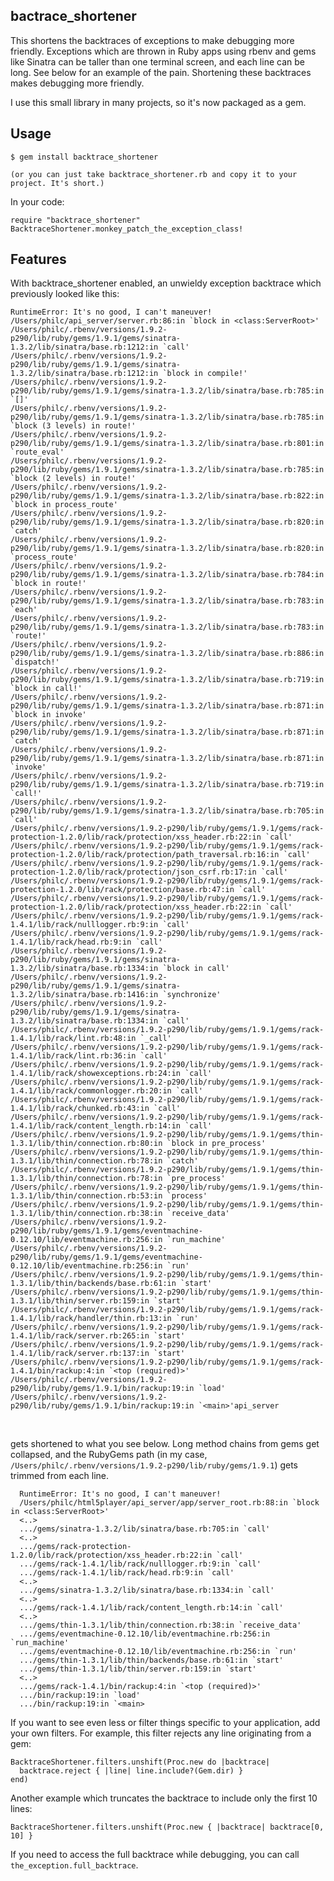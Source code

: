 bactrace_shortener
------------------

This shortens the backtraces of exceptions to make debugging more friendly. Exceptions which are thrown in
Ruby apps using rbenv and gems like Sinatra can be taller than one terminal screen, and each line can be
long. See below for an example of the pain. Shortening these backtraces makes debugging more friendly.

I use this small library in many projects, so it's now packaged as a gem.

Usage
-----

    $ gem install backtrace_shortener

    (or you can just take backtrace_shortener.rb and copy it to your project. It's short.)

In your code:

    require "backtrace_shortener"
    BacktraceShortener.monkey_patch_the_exception_class!

Features
--------

With backtrace_shortener enabled, an unwieldy exception backtrace which previously looked like this:

    RuntimeError: It's no good, I can't maneuver!
    /Users/philc/api_server/server.rb:86:in `block in <class:ServerRoot>'
    /Users/philc/.rbenv/versions/1.9.2-p290/lib/ruby/gems/1.9.1/gems/sinatra-1.3.2/lib/sinatra/base.rb:1212:in `call'
    /Users/philc/.rbenv/versions/1.9.2-p290/lib/ruby/gems/1.9.1/gems/sinatra-1.3.2/lib/sinatra/base.rb:1212:in `block in compile!'
    /Users/philc/.rbenv/versions/1.9.2-p290/lib/ruby/gems/1.9.1/gems/sinatra-1.3.2/lib/sinatra/base.rb:785:in `[]'
    /Users/philc/.rbenv/versions/1.9.2-p290/lib/ruby/gems/1.9.1/gems/sinatra-1.3.2/lib/sinatra/base.rb:785:in `block (3 levels) in route!'
    /Users/philc/.rbenv/versions/1.9.2-p290/lib/ruby/gems/1.9.1/gems/sinatra-1.3.2/lib/sinatra/base.rb:801:in `route_eval'
    /Users/philc/.rbenv/versions/1.9.2-p290/lib/ruby/gems/1.9.1/gems/sinatra-1.3.2/lib/sinatra/base.rb:785:in `block (2 levels) in route!'
    /Users/philc/.rbenv/versions/1.9.2-p290/lib/ruby/gems/1.9.1/gems/sinatra-1.3.2/lib/sinatra/base.rb:822:in `block in process_route'
    /Users/philc/.rbenv/versions/1.9.2-p290/lib/ruby/gems/1.9.1/gems/sinatra-1.3.2/lib/sinatra/base.rb:820:in `catch'
    /Users/philc/.rbenv/versions/1.9.2-p290/lib/ruby/gems/1.9.1/gems/sinatra-1.3.2/lib/sinatra/base.rb:820:in `process_route'
    /Users/philc/.rbenv/versions/1.9.2-p290/lib/ruby/gems/1.9.1/gems/sinatra-1.3.2/lib/sinatra/base.rb:784:in `block in route!'
    /Users/philc/.rbenv/versions/1.9.2-p290/lib/ruby/gems/1.9.1/gems/sinatra-1.3.2/lib/sinatra/base.rb:783:in `each'
    /Users/philc/.rbenv/versions/1.9.2-p290/lib/ruby/gems/1.9.1/gems/sinatra-1.3.2/lib/sinatra/base.rb:783:in `route!'
    /Users/philc/.rbenv/versions/1.9.2-p290/lib/ruby/gems/1.9.1/gems/sinatra-1.3.2/lib/sinatra/base.rb:886:in `dispatch!'
    /Users/philc/.rbenv/versions/1.9.2-p290/lib/ruby/gems/1.9.1/gems/sinatra-1.3.2/lib/sinatra/base.rb:719:in `block in call!'
    /Users/philc/.rbenv/versions/1.9.2-p290/lib/ruby/gems/1.9.1/gems/sinatra-1.3.2/lib/sinatra/base.rb:871:in `block in invoke'
    /Users/philc/.rbenv/versions/1.9.2-p290/lib/ruby/gems/1.9.1/gems/sinatra-1.3.2/lib/sinatra/base.rb:871:in `catch'
    /Users/philc/.rbenv/versions/1.9.2-p290/lib/ruby/gems/1.9.1/gems/sinatra-1.3.2/lib/sinatra/base.rb:871:in `invoke'
    /Users/philc/.rbenv/versions/1.9.2-p290/lib/ruby/gems/1.9.1/gems/sinatra-1.3.2/lib/sinatra/base.rb:719:in `call!'
    /Users/philc/.rbenv/versions/1.9.2-p290/lib/ruby/gems/1.9.1/gems/sinatra-1.3.2/lib/sinatra/base.rb:705:in `call'
    /Users/philc/.rbenv/versions/1.9.2-p290/lib/ruby/gems/1.9.1/gems/rack-protection-1.2.0/lib/rack/protection/xss_header.rb:22:in `call'
    /Users/philc/.rbenv/versions/1.9.2-p290/lib/ruby/gems/1.9.1/gems/rack-protection-1.2.0/lib/rack/protection/path_traversal.rb:16:in `call'
    /Users/philc/.rbenv/versions/1.9.2-p290/lib/ruby/gems/1.9.1/gems/rack-protection-1.2.0/lib/rack/protection/json_csrf.rb:17:in `call'
    /Users/philc/.rbenv/versions/1.9.2-p290/lib/ruby/gems/1.9.1/gems/rack-protection-1.2.0/lib/rack/protection/base.rb:47:in `call'
    /Users/philc/.rbenv/versions/1.9.2-p290/lib/ruby/gems/1.9.1/gems/rack-protection-1.2.0/lib/rack/protection/xss_header.rb:22:in `call'
    /Users/philc/.rbenv/versions/1.9.2-p290/lib/ruby/gems/1.9.1/gems/rack-1.4.1/lib/rack/nulllogger.rb:9:in `call'
    /Users/philc/.rbenv/versions/1.9.2-p290/lib/ruby/gems/1.9.1/gems/rack-1.4.1/lib/rack/head.rb:9:in `call'
    /Users/philc/.rbenv/versions/1.9.2-p290/lib/ruby/gems/1.9.1/gems/sinatra-1.3.2/lib/sinatra/base.rb:1334:in `block in call'
    /Users/philc/.rbenv/versions/1.9.2-p290/lib/ruby/gems/1.9.1/gems/sinatra-1.3.2/lib/sinatra/base.rb:1416:in `synchronize'
    /Users/philc/.rbenv/versions/1.9.2-p290/lib/ruby/gems/1.9.1/gems/sinatra-1.3.2/lib/sinatra/base.rb:1334:in `call'
    /Users/philc/.rbenv/versions/1.9.2-p290/lib/ruby/gems/1.9.1/gems/rack-1.4.1/lib/rack/lint.rb:48:in `_call'
    /Users/philc/.rbenv/versions/1.9.2-p290/lib/ruby/gems/1.9.1/gems/rack-1.4.1/lib/rack/lint.rb:36:in `call'
    /Users/philc/.rbenv/versions/1.9.2-p290/lib/ruby/gems/1.9.1/gems/rack-1.4.1/lib/rack/showexceptions.rb:24:in `call'
    /Users/philc/.rbenv/versions/1.9.2-p290/lib/ruby/gems/1.9.1/gems/rack-1.4.1/lib/rack/commonlogger.rb:20:in `call'
    /Users/philc/.rbenv/versions/1.9.2-p290/lib/ruby/gems/1.9.1/gems/rack-1.4.1/lib/rack/chunked.rb:43:in `call'
    /Users/philc/.rbenv/versions/1.9.2-p290/lib/ruby/gems/1.9.1/gems/rack-1.4.1/lib/rack/content_length.rb:14:in `call'
    /Users/philc/.rbenv/versions/1.9.2-p290/lib/ruby/gems/1.9.1/gems/thin-1.3.1/lib/thin/connection.rb:80:in `block in pre_process'
    /Users/philc/.rbenv/versions/1.9.2-p290/lib/ruby/gems/1.9.1/gems/thin-1.3.1/lib/thin/connection.rb:78:in `catch'
    /Users/philc/.rbenv/versions/1.9.2-p290/lib/ruby/gems/1.9.1/gems/thin-1.3.1/lib/thin/connection.rb:78:in `pre_process'
    /Users/philc/.rbenv/versions/1.9.2-p290/lib/ruby/gems/1.9.1/gems/thin-1.3.1/lib/thin/connection.rb:53:in `process'
    /Users/philc/.rbenv/versions/1.9.2-p290/lib/ruby/gems/1.9.1/gems/thin-1.3.1/lib/thin/connection.rb:38:in `receive_data'
    /Users/philc/.rbenv/versions/1.9.2-p290/lib/ruby/gems/1.9.1/gems/eventmachine-0.12.10/lib/eventmachine.rb:256:in `run_machine'
    /Users/philc/.rbenv/versions/1.9.2-p290/lib/ruby/gems/1.9.1/gems/eventmachine-0.12.10/lib/eventmachine.rb:256:in `run'
    /Users/philc/.rbenv/versions/1.9.2-p290/lib/ruby/gems/1.9.1/gems/thin-1.3.1/lib/thin/backends/base.rb:61:in `start'
    /Users/philc/.rbenv/versions/1.9.2-p290/lib/ruby/gems/1.9.1/gems/thin-1.3.1/lib/thin/server.rb:159:in `start'
    /Users/philc/.rbenv/versions/1.9.2-p290/lib/ruby/gems/1.9.1/gems/rack-1.4.1/lib/rack/handler/thin.rb:13:in `run'
    /Users/philc/.rbenv/versions/1.9.2-p290/lib/ruby/gems/1.9.1/gems/rack-1.4.1/lib/rack/server.rb:265:in `start'
    /Users/philc/.rbenv/versions/1.9.2-p290/lib/ruby/gems/1.9.1/gems/rack-1.4.1/lib/rack/server.rb:137:in `start'
    /Users/philc/.rbenv/versions/1.9.2-p290/lib/ruby/gems/1.9.1/gems/rack-1.4.1/bin/rackup:4:in `<top (required)>'
    /Users/philc/.rbenv/versions/1.9.2-p290/lib/ruby/gems/1.9.1/bin/rackup:19:in `load'
    /Users/philc/.rbenv/versions/1.9.2-p290/lib/ruby/gems/1.9.1/bin/rackup:19:in `<main>'api_server

<br/>

gets shortened to what you see below. Long method chains from gems get collapsed, and the RubyGems path (in my
case, `/Users/philc/.rbenv/versions/1.9.2-p290/lib/ruby/gems/1.9.1`) gets trimmed from each line.

      RuntimeError: It's no good, I can't maneuver!
      /Users/philc/html5player/api_server/app/server_root.rb:88:in `block in <class:ServerRoot>'
      <..>
      .../gems/sinatra-1.3.2/lib/sinatra/base.rb:705:in `call'
      <..>
      .../gems/rack-protection-1.2.0/lib/rack/protection/xss_header.rb:22:in `call'
      .../gems/rack-1.4.1/lib/rack/nulllogger.rb:9:in `call'
      .../gems/rack-1.4.1/lib/rack/head.rb:9:in `call'
      <..>
      .../gems/sinatra-1.3.2/lib/sinatra/base.rb:1334:in `call'
      <..>
      .../gems/rack-1.4.1/lib/rack/content_length.rb:14:in `call'
      <..>
      .../gems/thin-1.3.1/lib/thin/connection.rb:38:in `receive_data'
      .../gems/eventmachine-0.12.10/lib/eventmachine.rb:256:in `run_machine'
      .../gems/eventmachine-0.12.10/lib/eventmachine.rb:256:in `run'
      .../gems/thin-1.3.1/lib/thin/backends/base.rb:61:in `start'
      .../gems/thin-1.3.1/lib/thin/server.rb:159:in `start'
      <..>
      .../gems/rack-1.4.1/bin/rackup:4:in `<top (required)>'
      .../bin/rackup:19:in `load'
      .../bin/rackup:19:in `<main>


If you want to see even less or filter things specific to your application, add your own filters. For example,
this filter rejects any line originating from a gem:

    BacktraceShortener.filters.unshift(Proc.new do |backtrace|
      backtrace.reject { |line| line.include?(Gem.dir) }
    end)

Another example which truncates the backtrace to include only the first 10 lines:

    BacktraceShortener.filters.unshift(Proc.new { |backtrace| backtrace[0, 10] }

If you need to access the full backtrace while debugging, you can call `the_exception.full_backtrace`.
